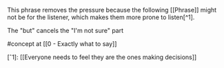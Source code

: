 This phrase removes the pressure because the following [[Phrase]] might not be for the listener, which makes them more prone to listen[^1].

The "but" cancels the "I'm not sure" part

#concept at [[0 - Exactly what to say]]

[ˆ1]: [[Everyone needs to feel they are the ones making decisions]]
